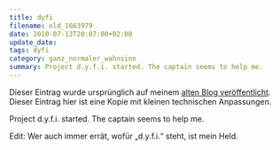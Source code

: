 ```yaml
---
title: dyfi
filename: old_1663979
date: 2010-07-13T20:07:00+02:00
update_date:
tags: dyfi
category: ganz_normaler_wahnsinn
summary: Project d.y.f.i. started. The captain seems to help me.
---
```

Dieser Eintrag wurde ursprünglich auf meinem [alten Blog veröffentlicht](https://stu.blogger.de/stories/1663979/). Dieser Eintrag hier ist eine Kopie mit kleinen technischen Anpassungen.

Project d.y.f.i. started. The captain seems to help me.

Edit: Wer auch immer errät, wofür „d.y.f.i.“ steht, ist mein Held.
